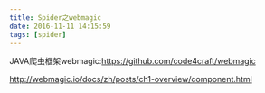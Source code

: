 ```yaml
---
title: Spider之webmagic
date: 2016-11-11 14:15:59
tags: [spider]
---
```

JAVA爬虫框架webmagic:https://github.com/code4craft/webmagic
<!--more-->
http://webmagic.io/docs/zh/posts/ch1-overview/component.html